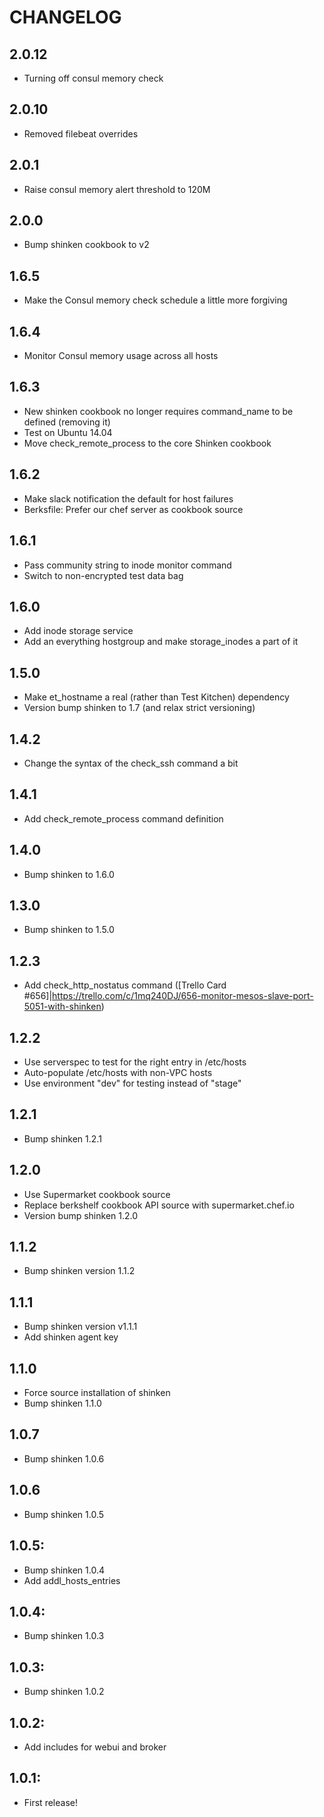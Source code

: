 # CHANGELOG

## 2.0.12

* Turning off consul memory check

## 2.0.10

* Removed filebeat overrides

## 2.0.1

* Raise consul memory alert threshold to 120M

## 2.0.0

* Bump shinken cookbook to v2

## 1.6.5

* Make the Consul memory check schedule a little more forgiving

## 1.6.4

* Monitor Consul memory usage across all hosts

## 1.6.3

* New shinken cookbook no longer requires command_name to be defined (removing it)
* Test on Ubuntu 14.04
* Move check_remote_process to the core Shinken cookbook

## 1.6.2

* Make slack notification the default for host failures
* Berksfile: Prefer our chef server as cookbook source

## 1.6.1

* Pass community string to inode monitor command
* Switch to non-encrypted test data bag

## 1.6.0

* Add inode storage service
* Add an everything hostgroup and make storage_inodes a part of it

## 1.5.0

* Make et_hostname a real (rather than Test Kitchen) dependency
* Version bump shinken to 1.7 (and relax strict versioning)

## 1.4.2

* Change the syntax of the check_ssh command a bit

## 1.4.1

* Add check_remote_process command definition

## 1.4.0

* Bump shinken to 1.6.0
 
## 1.3.0

* Bump shinken to 1.5.0

## 1.2.3

* Add check_http_nostatus command ([Trello Card #656]|https://trello.com/c/1mq240DJ/656-monitor-mesos-slave-port-5051-with-shinken)

## 1.2.2

* Use serverspec to test for the right entry in /etc/hosts
* Auto-populate /etc/hosts with non-VPC hosts
* Use environment "dev" for testing instead of "stage"

## 1.2.1

* Bump shinken 1.2.1

## 1.2.0

* Use Supermarket cookbook source
* Replace berkshelf cookbook API source with supermarket.chef.io
* Version bump shinken 1.2.0

## 1.1.2

* Bump shinken version 1.1.2

## 1.1.1

* Bump shinken version v1.1.1
* Add shinken agent key

## 1.1.0

* Force source installation of shinken
* Bump shinken 1.1.0

## 1.0.7

* Bump shinken 1.0.6

## 1.0.6

* Bump shinken 1.0.5

## 1.0.5:

* Bump shinken 1.0.4
* Add addl_hosts_entries

## 1.0.4:

* Bump shinken 1.0.3

## 1.0.3:

* Bump shinken 1.0.2

## 1.0.2:

* Add includes for webui and broker

## 1.0.1:

* First release!
